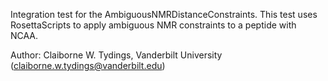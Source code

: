 Integration test for the AmbiguousNMRDistanceConstraints. This test uses RosettaScripts to apply ambiguous NMR constraints to a peptide with NCAA. 

Author: Claiborne W. Tydings, Vanderbilt University (claiborne.w.tydings@vanderbilt.edu)

